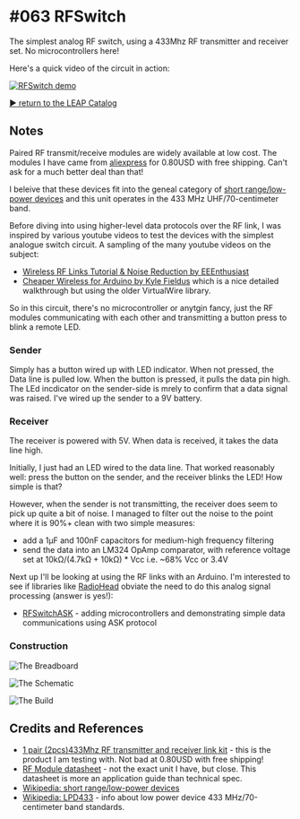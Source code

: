 # #063 RFSwitch

The simplest analog RF switch, using a 433Mhz RF transmitter and receiver set. No microcontrollers here!

Here's a quick video of the circuit in action:

[![RFSwitch demo](https://img.youtube.com/vi/s8yCbDe15ms/0.jpg)](https://www.youtube.com/watch?v=s8yCbDe15ms)


[:arrow_forward: return to the LEAP Catalog](https://leap.tardate.com)

## Notes

Paired RF transmit/receive modules are widely available at low cost.
The modules I have came from
[aliexpress](https://www.aliexpress.com/item/Best-prices-1-pair-2pcs-433Mhz-RF-transmitter-and-receiver-link-kit-for-Arduino/1973229871.html)
for 0.80USD with free shipping. Can't ask for a much better deal than that!

I beleive that these devices fit into the geneal category of
[short range/low-power devices](http://en.wikipedia.org/wiki/Short_Range_Devices)
and this unit operates in the 433 MHz UHF/70-centimeter band.

Before diving into using higher-level data protocols over the RF link, I was inspired by various youtube videos to test the devices with the simplest analogue switch circuit. A sampling of the many youtube videos on the subject:

* [Wireless RF Links Tutorial & Noise Reduction by EEEnthusiast](https://youtu.be/RHJVyMYJ1XQ)
* [Cheaper Wireless for Arduino by Kyle Fieldus](https://youtu.be/U839NZ78EOo) which is a nice detailed walkthrough but using the older VirtualWire library.

So in this circuit, there's no microcontroller or anytgin fancy, just the RF modules communicating with each other and transmitting a button press to blink a remote LED.

### Sender

Simply has a button wired up with LED indicator. When not pressed, the Data line is pulled low. When the button is pressed, it pulls the data pin high.
The LEd incdicator on the sender-side is mrely to confirm that a data signal was raised.
I've wired up the sender to a 9V battery.

### Receiver
The receiver is powered with 5V. When data is received, it takes the data line high.

Initially, I just had an LED wired to the data line. That worked reasonably well: press the button on the sender, and the receiver blinks the LED! How simple is that?

However, when the sender is not transmitting, the receiver does seem to pick up quite a bit of noise.
I managed to filter out the noise to the point where it is 90%+ clean with two simple measures:

* add a 1μF and 100nF capacitors for medium-high frequency filtering
* send the data into an LM324 OpAmp comparator, with reference voltage set at 10kΩ/(4.7kΩ + 10kΩ) * Vcc i.e. ~68% Vcc or 3.4V

Next up I'll be looking at using the RF links with an Arduino. I'm interested to see if libraries like [RadioHead](http://www.airspayce.com/mikem/arduino/RadioHead/) obviate the need to do this analog signal processing (answer is yes!):

* [RFSwitchASK](../../playground/RFSwitchASK) - adding microcontrollers and demonstrating simple data communications using ASK protocol


### Construction

![The Breadboard](./assets/RFSwitch_bb.jpg?raw=true)

![The Schematic](./assets/RFSwitch_schematic.jpg?raw=true)

![The Build](./assets/RFSwitch_build.jpg?raw=true)


## Credits and References
* [1 pair (2pcs)433Mhz RF transmitter and receiver link kit](https://www.aliexpress.com/item/Best-prices-1-pair-2pcs-433Mhz-RF-transmitter-and-receiver-link-kit-for-Arduino/1973229871.html) - this is the product I am testing with. Not bad at 0.80USD with free shipping!
* [RF Module datasheet](http://www.robotshop.com/media/files/pdf/datasheet-im120628014.pdf) - not the exact unit I have, but close. This datasheet is more an application guide than technical spec.
* [Wikipedia: short range/low-power devices](http://en.wikipedia.org/wiki/Short_Range_Devices)
* [Wikipedia: LPD433](http://en.wikipedia.org/wiki/LPD433) - info about low power device 433 MHz/70-centimeter band standards.
